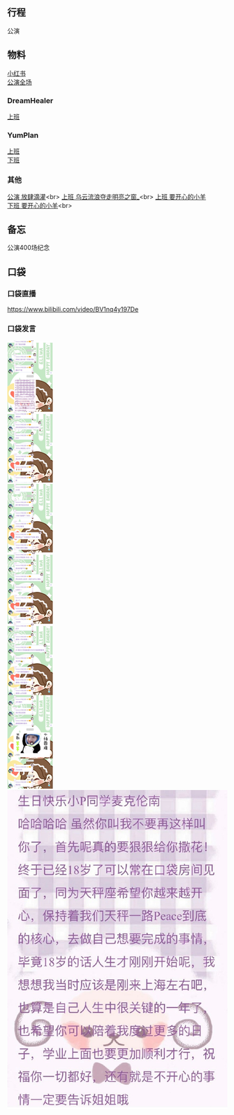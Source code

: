 ## 行程
公演

## 物料
[小红书](http://www.xiaohongshu.com/discovery/item/61711c36000000002103f2bc)<br>
[公演全场](https://www.bilibili.com/video/BV1344y147Ze)
### DreamHealer
[上班](https://weibo.com/6375088879/KDMee01gj)<br>
### YumPlan
[上班](https://weibo.com/7335378002/KDMnhoOzY)<br>
[下班](https://weibo.com/7335378002/KDOlv0SjS)<br>
### 其他
[公演 放肆滴灌](https://m.weibo.cn/status/4694829503875265?)<br>
[上班 乌云流浪夺走明亮之窗_](https://m.weibo.cn/status/4694825440382659?)<br>
[上班 要开心的小羊](https://weibo.com/7450158090/KDMgkgp25)<br>
[下班 要开心的小羊](https://m.weibo.cn/status/4694867987138633?)<br>

## 备忘
公演400场纪念

## 口袋
### 口袋直播
https://www.bilibili.com/video/BV1nq4y197De
### 口袋发言
![口袋发言](./pocket48/imgs/messages1.jpeg)<br>
![口袋发言](./pocket48/imgs/P1.jpeg)<br>

